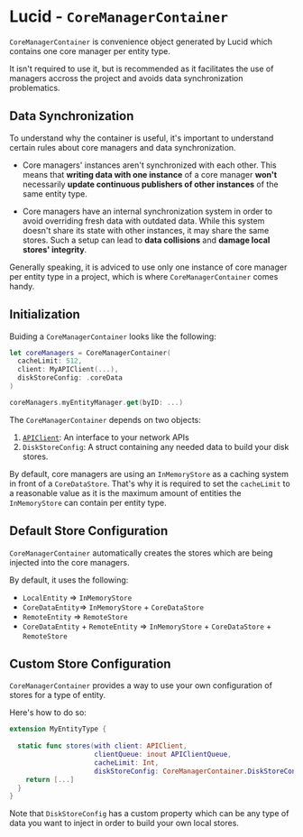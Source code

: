 # Lucid - `CoreManagerContainer`

`CoreManagerContainer` is convenience object generated by Lucid which contains one core manager per entity type.

It isn't required to use it, but is recommended as it facilitates the use of managers accross the project and avoids data synchronization problematics.

## Data Synchronization

To understand why the container is useful, it's important to understand certain rules about core managers and data synchronization.

- Core managers' instances aren't synchronized with each other. This means that **writing data with one instance** of a core manager **won't** necessarily **update continuous publishers of other instances** of the same entity type.

- Core managers have an internal synchronization system in order to avoid overriding fresh data with outdated data. While this system doesn't share its state with other instances, it may share the same stores. Such a setup can lead to **data collisions** and **damage local stores' integrity**.

Generally speaking, it is adviced to use only one instance of core manager per entity type in a project, which is where `CoreManagerContainer` comes handy.

## Initialization

Buiding a `CoreManagerContainer` looks like the following:

```swift
let coreManagers = CoreManagerContainer(
  cacheLimit: 512,
  client: MyAPIClient(...),
  diskStoreConfig: .coreData  
)

coreManagers.myEntityManager.get(byID: ...)
```

The `CoreManagerContainer` depends on two objects:

1. [`APIClient`](./Client.md): An interface to your network APIs
2. `DiskStoreConfig`: A struct containing any needed data to build your disk stores.

By default, core managers are using an `InMemoryStore` as a caching system in front of a `CoreDataStore`. That's why it is required to set the `cacheLimit` to a reasonable value as it is the maximum amount of entities the `InMemoryStore` can contain per entity type.

## Default Store Configuration

`CoreManagerContainer` automatically creates the stores which are being injected into the core managers. 

By default, it uses the following:

- `LocalEntity` => `InMemoryStore`
- `CoreDataEntity`=> `InMemoryStore` + `CoreDataStore`
- `RemoteEntity` => `RemoteStore`
- `CoreDataEntity` + `RemoteEntity` => `InMemoryStore` + `CoreDataStore` + `RemoteStore`

## Custom Store Configuration

`CoreManagerContainer` provides a way to use your own configuration of stores for a type of entity. 

Here's how to do so:

```swift
extension MyEntityType {
  
  static func stores(with client: APIClient,
                     clientQueue: inout APIClientQueue,
                     cacheLimit: Int,
                     diskStoreConfig: CoreManagerContainer.DiskStoreConfig) -> [Storing<MyEntityType>] { 
    return [...]
  }
}
```

Note that `DiskStoreConfig` has a custom property which can be any type of data you want to inject in order to build your own local stores.
